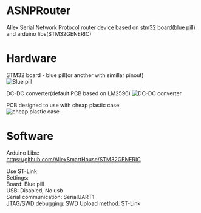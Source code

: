 # ASNPRouter
Allex Serial Network Protocol router device based on stm32 board(blue pill) and arduino libs(STM32GENERIC)

# Hardware  
STM32 board - blue pill(or another with simillar pinout)  
![Blue pill](https://revspace.nl/images/thumb/f/fb/Bluepill_pinout.png/800px-Bluepill_pinout.png)  

DC-DC converter(default PCB based on LM2596)
![DC-DC converter](http://roboshop.spb.ru/image/cache/catalog/demo/product/LM2596-down/LM2596-down-800x800.jpg)  

PCB designed to use with cheap plastic case:  
![cheap plastic case](https://ae01.alicdn.com/kf/HTB1mlf3LVXXXXaaXXXXq6xXFXXXK/1Pcs-New-font-b-Plastic-b-font-Electronic-Project-Box-100x60x25mm-Black-font-b-DIY-b.jpg)

# Software  
Arduino Libs:  
https://github.com/AllexSmartHouse/STM32GENERIC  

Use ST-Link  
Settings:  
Board: Blue pill  
USB: Disabled, No usb  
Serial communication: SerialUART1  
JTAG/SWD debugging: SWD
Upload method: ST-Link
